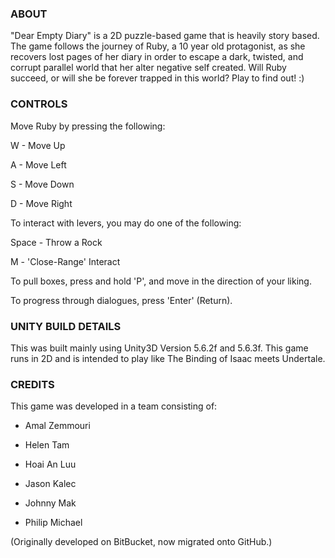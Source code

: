 ### ABOUT ###
"Dear Empty Diary" is a 2D puzzle-based game that is heavily story based. The game follows the journey of Ruby, a 10 year old protagonist, as she recovers lost pages of her diary in order to escape a dark, twisted, and corrupt parallel world that her alter negative self created. Will Ruby succeed, or will she be forever trapped in this world? Play to find out! :)

### CONTROLS ###
Move Ruby by pressing the following:

W - Move Up

A - Move Left

S - Move Down

D - Move Right

To interact with levers, you may do one of the following:

Space - Throw a Rock

M - 'Close-Range' Interact

To pull boxes, press and hold 'P', and move in the direction of your liking.

To progress through dialogues, press 'Enter' (Return).

### UNITY BUILD DETAILS ###
This was built mainly using Unity3D Version 5.6.2f and 5.6.3f. This game runs in 2D and is intended to play like The Binding of Isaac meets Undertale.

### CREDITS ###
This game was developed in a team consisting of:

- Amal Zemmouri

- Helen Tam

- Hoai An Luu

- Jason Kalec

- Johnny Mak

- Philip Michael


(Originally developed on BitBucket, now migrated onto GitHub.)
